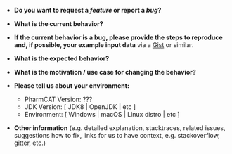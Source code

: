 <!--
This system is for bugs and feature requests. If you have general questions, please contact pharmcat@clinpgx.org

If you are providing VCF data, please make sure the data has been anonymized.
-->

* **Do you want to request a *feature* or report a *bug*?**



* **What is the current behavior?**



* **If the current behavior is a bug, please provide the steps to reproduce and, if possible, your example input data** via a [Gist](https://gist.github.com) or similar.



* **What is the expected behavior?**



* **What is the motivation / use case for changing the behavior?**



* **Please tell us about your environment:**
  
  - PharmCAT Version: ???
  - JDK Version: [ JDK8 | OpenJDK | etc ]
  - Environment: [ Windows | macOS | Linux distro | etc ]


* **Other information** (e.g. detailed explanation, stacktraces, related issues, suggestions how to fix, links for us to have context, e.g. stackoverflow, gitter, etc.)
